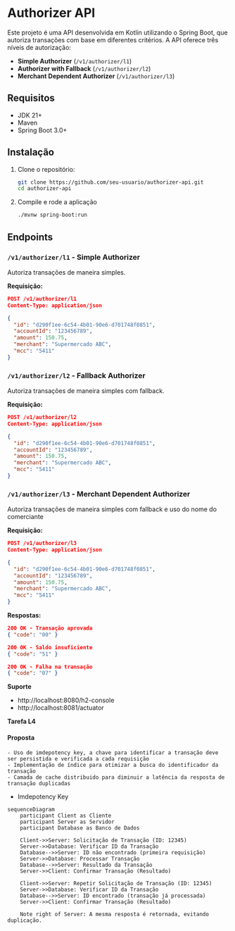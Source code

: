 # Authorizer API

Este projeto é uma API desenvolvida em Kotlin utilizando o Spring Boot, que autoriza transações com base em diferentes critérios. A API oferece três níveis de autorização:

- **Simple Authorizer** (`/v1/authorizer/l1`)
- **Authorizer with Fallback** (`/v1/authorizer/l2`)
- **Merchant Dependent Authorizer** (`/v1/authorizer/l3`)

## Requisitos

- JDK 21+
- Maven
- Spring Boot 3.0+

## Instalação

1. Clone o repositório:
   ```bash
   git clone https://github.com/seu-usuario/authorizer-api.git
   cd authorizer-api

2. Compile e rode a aplicação
   ```bash 
   ./mvnw spring-boot:run

## Endpoints

### `/v1/authorizer/l1` - Simple Authorizer

Autoriza transações de maneira simples.

**Requisição:**
```json
POST /v1/authorizer/l1
Content-Type: application/json

{
  "id": "d290f1ee-6c54-4b01-90e6-d701748f0851",
  "accountId": "123456789",
  "amount": 150.75,
  "merchant": "Supermercado ABC",
  "mcc": "5411"
}
```
### `/v1/authorizer/l2` - Fallback Authorizer

Autoriza transações de maneira simples com fallback.

**Requisição:**
```json
POST /v1/authorizer/l2
Content-Type: application/json

{
  "id": "d290f1ee-6c54-4b01-90e6-d701748f0851",
  "accountId": "123456789",
  "amount": 150.75,
  "merchant": "Supermercado ABC",
  "mcc": "5411"
}
```

### `/v1/authorizer/l3` - Merchant Dependent Authorizer

Autoriza transações de maneira simples com fallback e uso do nome do comerciante

**Requisição:**
```json
POST /v1/authorizer/l3
Content-Type: application/json

{
  "id": "d290f1ee-6c54-4b01-90e6-d701748f0851",
  "accountId": "123456789",
  "amount": 150.75,
  "merchant": "Supermercado ABC",
  "mcc": "5411"
}
```

**Respostas:**
```json
200 OK - Transação aprovada
{ "code": "00" }

200 OK - Saldo insuficiente
{ "code": "51" }

200 OK - Falha na transação
{ "code": "07" }
```

**Suporte**

- http://localhost:8080/h2-console
- http://localhost:8081/actuator


**Tarefa L4**

#### Proposta
```
- Uso de imdepotency key, a chave para identificar a transação deve ser persistida e verificada a cada requisição
- Implementação de índice para otimizar a busca do identificador da transação
- Camada de cache distribuido para diminuir a latência da resposta de transação duplicadas
```
- Imdepotency Key
```mermaid
sequenceDiagram
    participant Client as Cliente
    participant Server as Servidor
    participant Database as Banco de Dados

    Client->>Server: Solicitação de Transação (ID: 12345)
    Server->>Database: Verificar ID da Transação
    Database-->>Server: ID não encontrado (primeira requisição)
    Server->>Database: Processar Transação
    Database-->>Server: Resultado da Transação
    Server->>Client: Confirmar Transação (Resultado)
    
    Client->>Server: Repetir Solicitação de Transação (ID: 12345)
    Server->>Database: Verificar ID da Transação
    Database-->>Server: ID encontrado (transação já processada)
    Server->>Client: Confirmar Transação (Resultado)

    Note right of Server: A mesma resposta é retornada, evitando duplicação.
